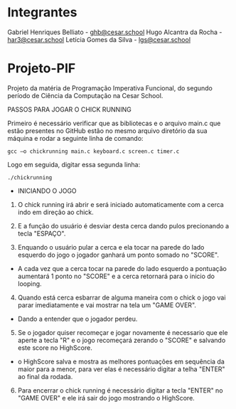 # Integrantes
Gabriel Henriques Belliato - ghb@cesar.school
Hugo Alcantra da Rocha - har3@cesar.school
Letícia Gomes da Silva - lgs@cesar.school

# Projeto-PIF
Projeto da matéria de Programação Imperativa Funcional, do segundo período de Ciência da Computação na Cesar School. 

PASSOS PARA JOGAR O CHICK RUNNING

Primeiro é necessário verificar que as bibliotecas e o arquivo main.c que estão presentes no GitHub estão no mesmo arquivo diretório da sua máquina e rodar a seguinte linha de comando:
```
gcc –o chickrunning main.c keyboard.c screen.c timer.c
```
Logo em seguida, digitar essa segunda linha:
```
./chickrunning
```
- INICIANDO O JOGO

1. O chick running irá abrir e será iniciado automaticamente com a cerca indo em direção ao chick.

2. E a função do usuário é desviar desta cerca dando pulos precionando a tecla "ESPAÇO".

3. Enquando o usuário pular a cerca e ela tocar na parede do lado esquerdo do jogo o jogador ganhará um ponto somado no "SCORE".
- A cada vez que a cerca tocar na parede do lado esquerdo a pontuação aumentará 1 ponto no "SCORE" e a cerca retornará para o inicio do looping.

4. Quando está cerca esbarrar de alguma maneira com o chick o jogo vai parar imediatamente e vai mostrar na tela um "GAME OVER".
- Dando a entender que o jogador perdeu.

5. Se o jogador quiser recomeçar e jogar novamente é necessario que ele aperte a tecla "R" e o jogo recomeçará zerando o "SCORE" e salvando este score no HighScore.
- o HighScore salva e mostra as melhores pontuações em sequência da maior para a menor, para ver elas é necessário digitar a telha "ENTER" ao final da rodada.

6. Para encerrar o chick running é necessário digitar a tecla "ENTER" no "GAME OVER" e ele irá sair do jogo mostrando o HighScore.
